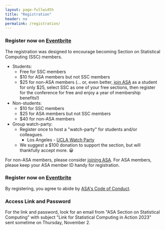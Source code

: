 ```yaml
---
layout: page-fullwidth
title: "Registration"
header: no
permalink: /registration/
---
```


### Register now on [Eventbrite](https://www.eventbrite.com/e/691734124387?aff=oddtdtcreator)

The registration was designed to encourage becoming Section on Statistical
Computing (SSC) members. 

- Students:
    - Free for SSC members
    - $10 for ASA members but not SSC members
    - $25 for non-ASA members (... or, even better, [join ASA](https://www.amstat.org/membership/become-a-member) as a student for only $25, select SSC as one of your free sections, then register for the conference for free and enjoy a year of membership benefits!)
- Non-students:
    - $10 for SSC members
    - $25 for ASA members but not SSC members
    - $40 for non-ASA members
- Group watch-party:
    - Register once to host a "watch-party" for students and/or colleagues.
        - Los Angeles - [UCLA Watch Party](https://calendar.library.ucla.edu/event/11429849?k=0d1dd3535f028173994172bf454b29ac) 
    - We suggest a $100 donation to support the section, but will thankfully accept more.  😀

For non-ASA members, please consider [joining
ASA](https://www.amstat.org/membership/become-a-member). 
For ASA members, please keep your ASA member ID handy for registration.

### Register now on [Eventbrite](https://www.eventbrite.com/e/691734124387?aff=oddtdtcreator)

By registering, you agree to abide by [ASA's Code of Conduct](https://www.amstat.org/meetings/code-of-conduct).
### Access Link and Password

For the link and password, look for an email from "ASA Section on Statistical Computing" with subject "Link for Statistical Computing in Action 2023" sent sometime on Thursday, November 2.
